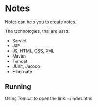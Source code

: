 # Notes
Notes can help you to create notes.

The technologies, that are used:
- Servlet
- JSP
- JS, HTML, CSS, XML
- Maven
- Tomcat
- JUnit, Jacoco
- Hibernate

## Running
Using Tomcat to open the link: ~/index.html
